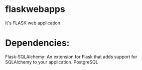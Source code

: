 # flaskwebapps
It's FLASK web application

# Dependencies:
Flask-SQLAlchemy: An extension for Flask that adds support for SQLAlchemy to your application.
PostgreSQL
